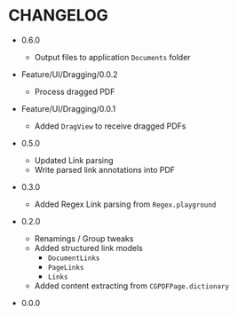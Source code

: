 # CHANGELOG

* 0.6.0

    + Output files to application `Documents` folder

* Feature/UI/Dragging/0.0.2

    + Process dragged PDF

* Feature/UI/Dragging/0.0.1

    + Added `DragView` to receive dragged PDFs

* 0.5.0

    + Updated Link parsing
    + Write parsed link annotations into PDF

* 0.3.0

    + Added Regex Link parsing from `Regex.playground`

* 0.2.0

    + Renamings / Group tweaks
    + Added structured link models
        + `DocumentLinks`
        + `PageLinks`
        + `Links`
    + Added content extracting from `CGPDFPage.dictionary`

* 0.0.0

    

